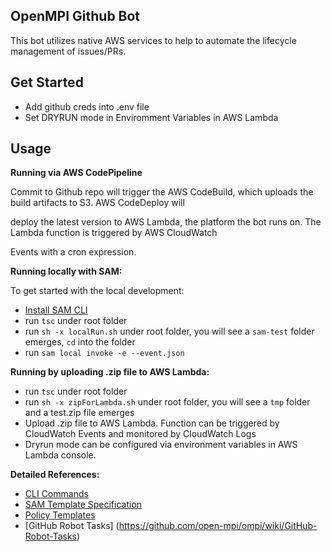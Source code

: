 ## OpenMPI Github Bot

This bot utilizes native AWS services to help to automate the lifecycle management of issues/PRs.

## Get Started

* Add github creds into .env file
* Set DRYRUN mode in Enviromment Variables in AWS Lambda

## Usage

**Running via AWS CodePipeline**

Commit to Github repo will trigger the AWS CodeBuild, which uploads the build artifacts to S3. AWS CodeDeploy will

deploy the latest version to AWS Lambda, the platform the bot runs on. The Lambda function is triggered by AWS CloudWatch

Events with a cron expression.

**Running locally with SAM:**

To get started with the local development:

* [Install SAM CLI](https://docs.aws.amazon.com/serverless-application-model/latest/developerguide/serverless-sam-cli-install.html)
* run `tsc` under root folder
* run `sh -x localRun.sh` under root folder, you will see a `sam-test` folder emerges, `cd` into the folder
* run `sam local invoke -e --event.json` 


**Running by uploading .zip file to AWS Lambda:**

* run `tsc` under root folder
* run `sh -x zipForLambda.sh` under root folder, you will see a `tmp` folder and a test.zip file emerges
* Upload .zip file to AWS Lambda. Function can be triggered by CloudWatch Events and monitored by CloudWatch Logs
* Dryrun mode can be configured via environment variables in AWS Lambda console. 


**Detailed References:** 

* [CLI Commands](https://docs.aws.amazon.com/serverless-application-model/latest/developerguide/serverless-sam-cli-command-reference.html)
* [SAM Template Specification](https://github.com/awslabs/serverless-application-model/blob/master/versions/2016-10-31.md)
* [Policy Templates](https://docs.aws.amazon.com/serverless-application-model/latest/developerguide/serverless-policy-templates.html)
* [GitHub Robot Tasks]
(https://github.com/open-mpi/ompi/wiki/GitHub-Robot-Tasks)
